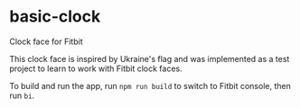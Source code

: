 # basic-clock

Clock face for Fitbit

This clock face is inspired by Ukraine's flag and was implemented as a test project to learn to work with Fitbit clock faces.

To build and run the app, run `npm run build` to switch to Fitbit console, then run `bi`.

